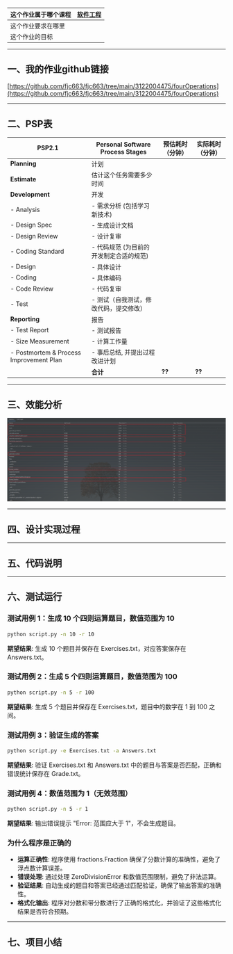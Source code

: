 | 这个作业属于哪个课程 | [软件工程](https://edu.cnblogs.com/campus/gdgy/CSGrade22-34)                |
|------------|-------------------------------------------------------------------------|
| 这个作业要求在哪里  |  |
| 这个作业的目标    |  |

---

## 一、我的作业github链接

[https://github.com/fjc663/fjc663/tree/main/3122004475/fourOperations](https://github.com/fjc663/fjc663/tree/main/3122004475/fourOperations)

---

## 二、PSP表

| PSP2.1                                       | Personal Software Process Stages | 预估耗时（分钟） | 实际耗时（分钟） |
|----------------------------------------------|----------------------------------|----------|----------|
| **Planning**                                  | 计划                               |          |          |
| **Estimate**                                  | 估计这个任务需要多少时间                     |          |          |
| **Development**                               | 开发                               |          |          |
| - Analysis                                    | - 需求分析 (包括学习新技术)                 |          |          |
| - Design Spec                                 | - 生成设计文档                         |          |          |
| - Design Review                               | - 设计复审                           |          |          |
| - Coding Standard                             | - 代码规范 (为目前的开发制定合适的规范)           |          |          |
| - Design                                      | - 具体设计                           |          |          |
| - Coding                                      | - 具体编码                           |          |          |
| - Code Review                                 | - 代码复审                           |          |          |
| - Test                                        | - 测试（自我测试，修改代码，提交修改）             |          |          |
| **Reporting**                                 | 报告                               |          |          |
| - Test Report                                 | - 测试报告                           |          |          |
| - Size Measurement                            | - 计算工作量                          |          |          |
| - Postmortem & Process Improvement Plan       | - 事后总结, 并提出过程改进计划                |          |          |
|                                   | **合计**                           | **??**   | **??**   |

---

## 三、效能分析

![函数用时分析](./images/fourOperStatistics.png)


---

## 四、设计实现过程


---


## 五、代码说明


---

## 六、测试运行

### 测试用例 1：生成 10 个四则运算题目，数值范围为 10
```bash
python script.py -n 10 -r 10
```
**期望结果**: 生成 10 个题目并保存在 Exercises.txt，对应答案保存在 Answers.txt。

### 测试用例 2：生成 5 个四则运算题目，数值范围为 100
```bash
python script.py -n 5 -r 100
```
**期望结果**: 生成 5 个题目并保存在 Exercises.txt，题目中的数字在 1 到 100 之间。

### 测试用例 3：验证生成的答案
```bash
python script.py -e Exercises.txt -a Answers.txt
```
**期望结果**: 验证 Exercises.txt 和 Answers.txt 中的题目与答案是否匹配，正确和错误统计保存在 Grade.txt。

### 测试用例 4：数值范围为 1（无效范围）
```bash
python script.py -n 5 -r 1
```
**期望结果**: 输出错误提示 "Error: 范围应大于 1"，不会生成题目。



### 为什么程序是正确的

- **运算正确性**: 程序使用 fractions.Fraction 确保了分数计算的准确性，避免了浮点数计算误差。
- **错误处理**: 通过处理 ZeroDivisionError 和数值范围限制，避免了非法运算。
- **验证结果**: 自动生成的题目和答案已经通过匹配验证，确保了输出答案的准确性。
- **格式化输出**: 程序对分数和带分数进行了正确的格式化，并验证了这些格式化结果是否符合预期。


---


## 七、项目小结